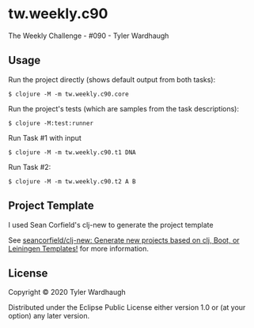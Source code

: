 # tw.weekly.c90


The Weekly Challenge - #090 - Tyler Wardhaugh

## Usage

Run the project directly (shows default output from both tasks):

    $ clojure -M -m tw.weekly.c90.core

Run the project's tests (which are samples from the task descriptions):

    $ clojure -M:test:runner

Run Task #1 with input

    $ clojure -M -m tw.weekly.c90.t1 DNA

Run Task #2:

    $ clojure -M -m tw.weekly.c90.t2 A B

## Project Template

I used Sean Corfield's clj-new to generate the project template

See [seancorfield/clj-new: Generate new projects based on clj, Boot, or Leiningen Templates!](https://github.com/seancorfield/clj-new) for more information.

## License

Copyright © 2020 Tyler Wardhaugh

Distributed under the Eclipse Public License either version 1.0 or (at
your option) any later version.
